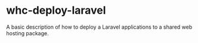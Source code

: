 # whc-deploy-laravel
A basic description of how to deploy a Laravel applications to a shared web hosting package. 
